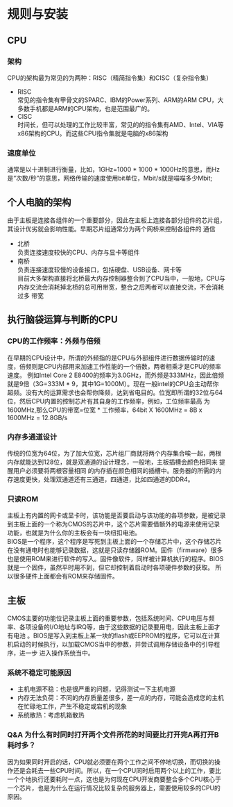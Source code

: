 # 规则与安装
## CPU
### 架构
CPU的架构最为常见的为两种：RISC（精简指令集）和CISC（复杂指令集）
* RISC  
  常见的指令集有甲骨文的SPARC、IBM的Power系列、ARM的ARM CPU，大多数手机都是ARM的CPU架构，也是范围最广的。
* CISC  
  时间长，但可以处理的工作比较丰富，常见的的指令集有AMD、Intel、VIA等x86架构的CPU。而这些CPU指令集就是电脑的x86架构
### 速度单位
通常是以十进制进行衡量，比如，1GHz=1000 * 1000 * 1000Hz的意思，而Hz是“次数/秒”的意思，网络传输的速度使用bit单位，Mbit/s就是喵喵多少Mbit;
## 个人电脑的架构
由于主板是连接各组件的一个重要部分，因此在主板上连接各部分组件的芯片组，其设计优劣就会影响性能。早期芯片组通常分为两个网桥来控制各组件的
通信  
* 北桥  
  负责连接速度较快的CPU、内存与显卡等组件  
* 南桥  
  负责连接速度较慢的设备接口，包括硬盘、USB设备、网卡等  
目前大多架构直接将北桥最大内存控制器整合到了CPU当中，一般地，CPU与内存交流会消耗掉北桥的总可用带宽，整合之后两者可以直接交流，不会消耗过多
带宽
## 执行脑袋运算与判断的CPU
### CPU的工作频率：外频与倍频
在早期的CPU设计中，所谓的外频指的是CPU与外部组件进行数据传输时的速度，倍频则是CPU内部用来加速工作性能的一个倍数，两者相乘才是CPU的频率速度。
例如Intel Core 2 E8400的频率为3.0GHz，而外频是333MHz，因此倍频就是9倍（3G=333M * 9，其中1G=1000M）。现在一般intel的CPU会主动帮你
超频。没有大的运算需求也会帮你降频，达到省电目的。位宽即所谓的32位与64位，然后CPU内置的控制芯片有其自身的工作频率，例如，工位频率最高
为1600MHz,那么CPU的带宽=位宽 * 工作频率，64bit X 1600MHz = 8B x 1600MHz = 12.8GB/s
### 内存多通道设计
传统的位宽为64位，为了加大位宽，芯片组厂商就将两个内存集合唉一起，两根内存就能达到128位，就是双通道的设计理念，一般地，主板插槽会颜色相同来
提醒用户必须要将两根容量相同 的内存插在颜色相同的插槽中。服务器的所需的内存速度更快，处理双通道还有三通道，四通道，比如四通道的DDR4。
### 只读ROM
主板上有内置的网卡或显卡时，该功能是否要启动与该功能的各项参数，是被记录到主板上面的一个称为CMOS的芯片中，这个芯片需要借额外的电源来使用记录
功能，也就是为什么你的主板会有一块纽扣电池。  
BIOS是一个程序，这个程序是写死到主板上面的一个存储芯片中，这个存储芯片在没有通电时也能够记录数据，这就是只读存储器ROM。固件（firmware）很多
也是使用ROM来进行软件的写入。固件像软件，同样被计算机执行的程序。BIOS就是一个固件，虽然平时用不到，但它却控制着启动时各项硬件参数的获取。
所以很多硬件上面都会有ROM来存储固件。  
## 主板
CMOS主要的功能位记录主板上面的重要参数，包括系统时间、CPU电压与频率、各项设备的I/O地址与IRQ等，由于这些数据的记录要用电，因此主板上面才有电池
。BIOS是写入到主板上某一块的flash或EEPROM的程序，它可以在计算机启动的时候执行，以加载CMOS当中的参数，并尝试调用存储设备中的引导程序，进一步
进入操作系统当中。
### 系统不稳定可能原因
- 主机电源不稳：也是很严重的问题，记得测试一下主机电源
- 内存无法负荷：不同的内存质量差很多，差一点的内存，可能会造成您的主机在忙碌地工作，产生不稳定或宕机的现象
- 系统散热：考虑机箱散热
### Q&A 为什么有时同时打开两个文件所花的时间要比打开完A再打开B耗时多？
因为如果同时开启的话，CPU就必须要在两个工作之间不停地切换，而切换的操作还是会耗去一些CPU时间。所以，在一个CPU同时启用两个以上的工作，要比
一个个地执行还要耗时一点，这也是为何现在CPU开发商要整合多个CPU核心于一个芯片，也是为什么在运行情况比较复杂的服务器上，需要使用较多的CPU的
原因。  


